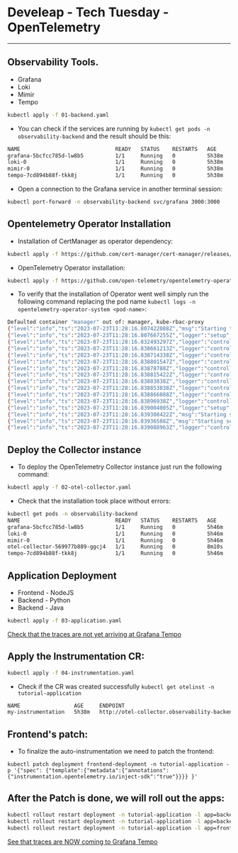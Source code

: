 # Develeap - Tech Tuesday - OpenTelemetry
---
## Observability Tools.
 - Grafana
 - Loki
 - Mimir
 - Tempo

```bash
kubectl apply -f 01-backend.yaml
````
- You can check if the services are running by `kubectl get pods -n observability-backend` and the result should be this: 
````bash
NAME                              READY   STATUS    RESTARTS   AGE
grafana-5bcfcc785d-lw8b5          1/1     Running   0          5h38m
loki-0                            1/1     Running   0          5h38m
mimir-0                           1/1     Running   0          5h38m
tempo-7cd894b88f-tkk8j            1/1     Running   0          5h38m
````
- Open a connection to the Grafana service in another terminal session:

````bash
kubectl port-forward -n observability-backend svc/grafana 3000:3000
`````
## Opentelemetry Operator Installation

- Installation of CertManager as operator dependency: 

````bash
kubectl apply -f https://github.com/cert-manager/cert-manager/releases/download/v1.11.0/cert-manager.yaml
`````

- OpenTelemetry Operator installation:
````bash
kubectl apply -f https://github.com/open-telemetry/opentelemetry-operator/releases/download/v0.74.0/opentelemetry-operator.yaml
````
 - To verify that the installation of Operator went well simply run the following command replacing the pod name `kubectl logs -n opentelemetry-operator-system <pod-name>`: 

 ````bash
Defaulted container "manager" out of: manager, kube-rbac-proxy
{"level":"info","ts":"2023-07-23T11:28:16.807422088Z","msg":"Starting the OpenTelemetry Operator","opentelemetry-operator":"0.80.0","opentelemetry-collector":"ghcr.io/open-telemetry/opentelemetry-collector-releases/opentelemetry-collector:0.80.0","opentelemetry-targetallocator":"ghcr.io/open-telemetry/opentelemetry-operator/target-allocator:0.80.0","operator-opamp-bridge":"ghcr.io/open-telemetry/opentelemetry-operator/operator-opamp-bridge:0.80.0","auto-instrumentation-java":"ghcr.io/open-telemetry/opentelemetry-operator/autoinstrumentation-java:1.23.0","auto-instrumentation-nodejs":"ghcr.io/open-telemetry/opentelemetry-operator/autoinstrumentation-nodejs:0.34.0","auto-instrumentation-python":"ghcr.io/open-telemetry/opentelemetry-operator/autoinstrumentation-python:0.36b0","auto-instrumentation-dotnet":"ghcr.io/open-telemetry/opentelemetry-operator/autoinstrumentation-dotnet:0.6.0","build-date":"2023-03-29T11:22:05Z","go-version":"go1.20.2","go-arch":"arm64","go-os":"linux","labels-filter":[]}
{"level":"info","ts":"2023-07-23T11:28:16.807667255Z","logger":"setup","msg":"the env var WATCH_NAMESPACE isn't set, watching all namespaces"}
{"level":"info","ts":"2023-07-23T11:28:16.832493297Z","logger":"controller-runtime.metrics","msg":"Metrics server is starting to listen","addr":"127.0.0.1:8080"}
{"level":"info","ts":"2023-07-23T11:28:16.838661213Z","logger":"controller-runtime.builder","msg":"Registering a mutating webhook","GVK":"opentelemetry.io/v1alpha1, Kind=OpenTelemetryCollector","path":"/mutate-opentelemetry-io-v1alpha1-opentelemetrycollector"}
{"level":"info","ts":"2023-07-23T11:28:16.838714338Z","logger":"controller-runtime.webhook","msg":"Registering webhook","path":"/mutate-opentelemetry-io-v1alpha1-opentelemetrycollector"}
{"level":"info","ts":"2023-07-23T11:28:16.838801547Z","logger":"controller-runtime.builder","msg":"Registering a validating webhook","GVK":"opentelemetry.io/v1alpha1, Kind=OpenTelemetryCollector","path":"/validate-opentelemetry-io-v1alpha1-opentelemetrycollector"}
{"level":"info","ts":"2023-07-23T11:28:16.83878788Z","logger":"controller-runtime.webhook","msg":"Registering webhook","path":"/validate-opentelemetry-io-v1alpha1-opentelemetrycollector"}
{"level":"info","ts":"2023-07-23T11:28:16.838815422Z","logger":"controller-runtime.builder","msg":"Registering a mutating webhook","GVK":"opentelemetry.io/v1alpha1, Kind=Instrumentation","path":"/mutate-opentelemetry-io-v1alpha1-instrumentation"}
{"level":"info","ts":"2023-07-23T11:28:16.83883838Z","logger":"controller-runtime.webhook","msg":"Registering webhook","path":"/mutate-opentelemetry-io-v1alpha1-instrumentation"}
{"level":"info","ts":"2023-07-23T11:28:16.838853838Z","logger":"controller-runtime.builder","msg":"Registering a validating webhook","GVK":"opentelemetry.io/v1alpha1, Kind=Instrumentation","path":"/validate-opentelemetry-io-v1alpha1-instrumentation"}
{"level":"info","ts":"2023-07-23T11:28:16.838866088Z","logger":"controller-runtime.webhook","msg":"Registering webhook","path":"/validate-opentelemetry-io-v1alpha1-instrumentation"}
{"level":"info","ts":"2023-07-23T11:28:16.83896938Z","logger":"controller-runtime.webhook","msg":"Registering webhook","path":"/mutate-v1-pod"}
{"level":"info","ts":"2023-07-23T11:28:16.839004005Z","logger":"setup","msg":"starting manager"}
{"level":"info","ts":"2023-07-23T11:28:16.839308422Z","msg":"Starting server","path":"/metrics","kind":"metrics","addr":"127.0.0.1:8080"}
{"level":"info","ts":"2023-07-23T11:28:16.83936588Z","msg":"Starting server","kind":"health probe","addr":"[::]:8081"}
{"level":"info","ts":"2023-07-23T11:28:16.839088963Z","logger":"controller-runtime.webhook.webhooks","msg":"Starting webhook server"}
 ````


## Deploy the Collector instance
- To deploy the OpenTelemetry Collector instance just run the following command:

````bash
kubectl apply -f 02-otel-collector.yaml
````

- Check that the installation took place without errors:
````bash
kubectl get pods -n observability-backend
NAME                              READY   STATUS    RESTARTS   AGE
grafana-5bcfcc785d-lw8b5          1/1     Running   0          5h46m
loki-0                            1/1     Running   0          5h46m
mimir-0                           1/1     Running   0          5h46m
otel-collector-569977b889-ggcj4   1/1     Running   0          8m10s
tempo-7cd894b88f-tkk8j            1/1     Running   0          5h46m
````

## Application Deployment
  - Frontend - NodeJS
  - Backend - Python
  - Backend - Java

````bash
kubectl apply -f 03-application.yaml
````

[Check that the traces are not yet arriving at Grafana Tempo](http://localhost:3000/grafana/explore?orgId=1&left=%7B%22datasource%22:%22tempo%22,%22queries%22:%5B%7B%22refId%22:%22A%22,%22datasource%22:%7B%22type%22:%22tempo%22,%22uid%22:%22tempo%22%7D,%22queryType%22:%22nativeSearch%22,%22serviceName%22:%22backend2-deployment%22%7D,%7B%22refId%22:%22B%22,%22datasource%22:%7B%22type%22:%22tempo%22,%22uid%22:%22tempo%22%7D,%22queryType%22:%22traceId%22%7D%5D,%22range%22:%7B%22from%22:%22now-1h%22,%22to%22:%22now%22%7D%7D
)

## Apply the Instrumentation CR:
````bash
kubectl apply -f 04-instrumentation.yaml
````

- Check if the CR was created successfully `kubectl get otelinst -n tutorial-application`
````bash
NAME                 AGE     ENDPOINT                                                             SAMPLER                    SAMPLER ARG
my-instrumentation   5h38m   http://otel-collector.observability-backend.svc.cluster.local:4317   parentbased_traceidratio   1
````

## Frontend's patch:
- To finalize the auto-instrumentation we need to patch the frontend:
````batch
kubectl patch deployment frontend-deployment -n tutorial-application -p '{"spec": {"template":{"metadata":{"annotations":{"instrumentation.opentelemetry.io/inject-sdk":"true"}}}} }'
````

## After the Patch is done, we will roll out the apps:
````bash
kubectl rollout restart deployment -n tutorial-application -l app=backend1
kubectl rollout restart deployment -n tutorial-application -l app=backend2
kubectl rollout restart deployment -n tutorial-application -l app=frontend

````

[See that traces are NOW coming to Grafana Tempo](http://localhost:3000/grafana/explore?orgId=1&left=%7B%22datasource%22:%22tempo%22,%22queries%22:%5B%7B%22refId%22:%22A%22,%22datasource%22:%7B%22type%22:%22tempo%22,%22uid%22:%22tempo%22%7D,%22queryType%22:%22nativeSearch%22,%22serviceName%22:%22backend2-deployment%22%7D,%7B%22refId%22:%22B%22,%22datasource%22:%7B%22type%22:%22tempo%22,%22uid%22:%22tempo%22%7D,%22queryType%22:%22traceId%22%7D%5D,%22range%22:%7B%22from%22:%22now-1h%22,%22to%22:%22now%22%7D%7D
)
